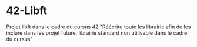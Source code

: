 # 42-Libft
Projet libft dans le cadre du cursus 42 "Réécrire toute les librairie afin de les inclure dans les projet future, librairie standard non utilisable dans le cadre du cursus" 
